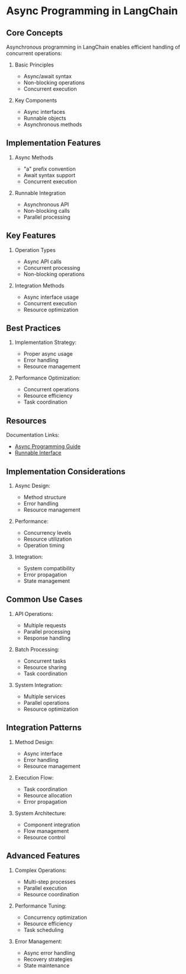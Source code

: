 # Async Programming in LangChain

## Core Concepts

Asynchronous programming in LangChain enables efficient handling of concurrent operations:

1. Basic Principles
   - Async/await syntax
   - Non-blocking operations
   - Concurrent execution

2. Key Components
   - Async interfaces
   - Runnable objects
   - Asynchronous methods

## Implementation Features

1. Async Methods
   - "a" prefix convention
   - Await syntax support
   - Concurrent execution

2. Runnable Integration
   - Asynchronous API
   - Non-blocking calls
   - Parallel processing

## Key Features

1. Operation Types
   - Async API calls
   - Concurrent processing
   - Non-blocking operations

2. Integration Methods
   - Async interface usage
   - Concurrent execution
   - Resource optimization

## Best Practices

1. Implementation Strategy:
   - Proper async usage
   - Error handling
   - Resource management

2. Performance Optimization:
   - Concurrent operations
   - Resource efficiency
   - Task coordination

## Resources

Documentation Links:
- [Async Programming Guide](https://python.langchain.com/docs/concepts/async/)
- [Runnable Interface](https://python.langchain.com/docs/concepts/runnables/)

## Implementation Considerations

1. Async Design:
   - Method structure
   - Error handling
   - Resource management

2. Performance:
   - Concurrency levels
   - Resource utilization
   - Operation timing

3. Integration:
   - System compatibility
   - Error propagation
   - State management

## Common Use Cases

1. API Operations:
   - Multiple requests
   - Parallel processing
   - Response handling

2. Batch Processing:
   - Concurrent tasks
   - Resource sharing
   - Task coordination

3. System Integration:
   - Multiple services
   - Parallel operations
   - Resource optimization

## Integration Patterns

1. Method Design:
   - Async interface
   - Error handling
   - Resource management

2. Execution Flow:
   - Task coordination
   - Resource allocation
   - Error propagation

3. System Architecture:
   - Component integration
   - Flow management
   - Resource control

## Advanced Features

1. Complex Operations:
   - Multi-step processes
   - Parallel execution
   - Resource coordination

2. Performance Tuning:
   - Concurrency optimization
   - Resource efficiency
   - Task scheduling

3. Error Management:
   - Async error handling
   - Recovery strategies
   - State maintenance